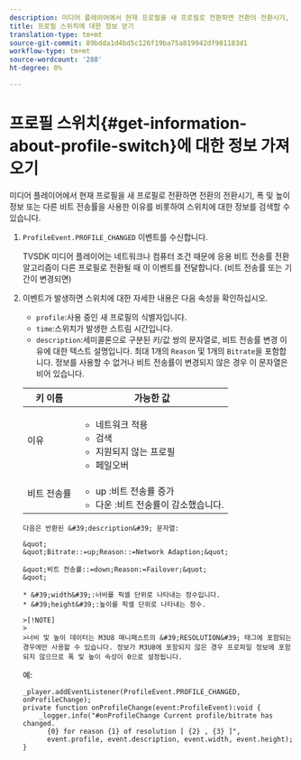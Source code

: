 ```yaml
---
description: 미디어 플레이어에서 현재 프로필을 새 프로필로 전환하면 전환의 전환시기, 폭 및 높이 정보 또는 다른 비트 전송률을 사용한 이유를 비롯하여 스위치에 대한 정보를 검색할 수 있습니다.
title: 프로필 스위치에 대한 정보 얻기
translation-type: tm+mt
source-git-commit: 89bdda1d4bd5c126f19ba75a819942df901183d1
workflow-type: tm+mt
source-wordcount: '288'
ht-degree: 0%

---
```



# 프로필 스위치{#get-information-about-profile-switch}에 대한 정보 가져오기

미디어 플레이어에서 현재 프로필을 새 프로필로 전환하면 전환의 전환시기, 폭 및 높이 정보 또는 다른 비트 전송률을 사용한 이유를 비롯하여 스위치에 대한 정보를 검색할 수 있습니다.

1. `ProfileEvent.PROFILE_CHANGED` 이벤트를 수신합니다.

   TVSDK 미디어 플레이어는 네트워크나 컴퓨터 조건 때문에 응용 비트 전송률 전환 알고리즘이 다른 프로필로 전환될 때 이 이벤트를 전달합니다. (비트 전송률 또는 기간이 변경되면)
1. 이벤트가 발생하면 스위치에 대한 자세한 내용은 다음 속성을 확인하십시오.

   * `profile`:사용 중인 새 프로필의 식별자입니다.
   * `time`:스위치가 발생한 스트림 시간입니다.
   * `description`:세미콜론으로 구분된 키/값 쌍의 문자열로, 비트 전송률 변경 이유에 대한 텍스트 설명입니다. 최대 1개의 `Reason` 및 1개의 `Bitrate`을 포함합니다. 정보를 사용할 수 없거나 비트 전송률이 변경되지 않은 경우 이 문자열은 비어 있습니다.

   <table id="table_E400FD9C57FF40CBAC14AF6847CD8301"> 
    <thead> 
      <tr> 
      <th colname="col1" class="entry"> 키 이름 </th> 
      <th colname="col2" class="entry"> 가능한 값 </th> 
      </tr> 
    </thead>
    <tbody> 
      <tr> 
      <td colname="col1"> <span class="codeph"> 이유  </span> </td> 
      <td colname="col2"> 
       <ul id="ul_37DDE3F297634ED6B47DF5D73F969369"> 
       <li id="li_E374B029E1AF40689D70A9D30E057C5B">네트워크 적용 </li> 
       <li id="li_753862EEF1C9474EA8E20C89F5EF5D8D">검색 </li> 
       <li id="li_EC14923F92CF4D11A47928A8D2DE6D8B">지원되지 않는 프로필 </li> 
       <li id="li_695AB4A89C9D4833AF6D8B6424FC912B">페일오버 </li> 
       </ul> </td> 
      </tr> 
      <tr> 
      <td colname="col1"> <span class="codeph"> 비트 전송률  </span> </td> 
      <td colname="col2"> 
       <ul id="ul_1B49BD90A91147359712E1AFD8877E23"> 
       <li id="li_1C8E593C65D34742B14A8D0EAD43E0A9"> <span class="codeph"> up  </span>:비트 전송률 증가 </li> 
       <li id="li_B1A00E3985A849B6855E15CF70D79BB8"> <span class="codeph"> 다운  </span>:비트 전송률이 감소했습니다. </li> 
       </ul> </td> 
      </tr> 
    </tbody>
</table>

    다음은 반환된 &#39;description&#39; 문자열:
    
    &quot;
    &quot;Bitrate::=up;Reason::=Network Adaption;&quot;
    
    &quot;비트 전송률::=down;Reason:=Failover;&quot;
    &quot;
    
    * &#39;width&#39;:너비를 픽셀 단위로 나타내는 정수입니다.
    * &#39;height&#39;:높이를 픽셀 단위로 나타내는 정수.
    
    >[!NOTE]
    >
    >너비 및 높이 데이터는 M3U8 매니페스트의 &#39;RESOLUTION&#39; 태그에 포함되는 경우에만 사용할 수 있습니다. 정보가 M3U8에 포함되지 않은 경우 프로파일 정보에 포함되지 않으므로 폭 및 높이 속성이 0으로 설정됩니다.

<!--<a id="example_A713D420AE2E4E3CB7B78C6BC732BE90"></a>-->

예:

```
_player.addEventListener(ProfileEvent.PROFILE_CHANGED, onProfileChange); 
private function onProfileChange(event:ProfileEvent):void { 
    _logger.info("#onProfileChange Current profile/bitrate has changed.  
      {0} for reason {1} of resolution [ {2} , {3} ]",  
      event.profile, event.description, event.width, event.height); 
}
```
